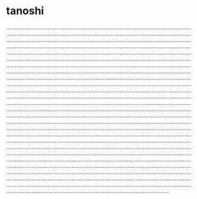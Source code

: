 # tanoshi

.....................................................................................................................................................................................................................................................................................................................................................................................................................................................................................................................................................................................................................................................................................................................................................................................................................................................................................................................................................................................................................................................................................................................................................................................................................................................................................................................................................................................................................................................................................................................................................................................................................................................................................................................................................................................................................................................................................................................................................................................................................................................................................................................................................................................................................................................................................................................................................................................................................................................................................................................................................................................................................................................................................................................................................................................................................................................................................................................................................................................................................................................................................................................................................................................................................................................................................................................................................................................................................................................................